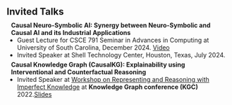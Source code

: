 <h1 id="invited-talks"></h1>

<h2 style="margin: 60px 0px 10px;">Invited Talks</h2>

<h4 style="margin:0 10px 0;">Causal Neuro-Symbolic AI: Synergy between Neuro-Symbolic and Causal AI and its Industrial Applications</h4>

<ul style="margin:0 0 5px;">
  <li>Guest Lecture for CSCE 791 Seminar in Advances in Computing at University of South Carolina, December 2024. <a href="https://youtu.be/aFYlBKGcbFA?feature=shared">Video</a></li>
  
  <li>Invited Speaker at Shell Technology Center, Houston, Texas, July 2024.</li>
</ul>


<h4 style="margin:0 10px 0;">Causal Knowledge Graph (CausalKG): Explainability using Interventional and Counterfactual Reasoning</h4>

<ul style="margin:0 0 5px;">
  <li>Invited Speaker at <a href="https://www.knowledgegraph.tech/kgc-2022-workshop-representing-and-reasoning-with-imperfect-knowledge/">Workshop on Representing and Reasoning with Imperfect Knowledge</a> at <strong>Knowledge Graph conference (KGC)</strong> 2022.<a href="https://github.com/Imperfect-Knowledge/ik2022/blob/main/IKG-22-Utkarshani-2022-05-03.pdf">Slides</a></li>
</ul>


